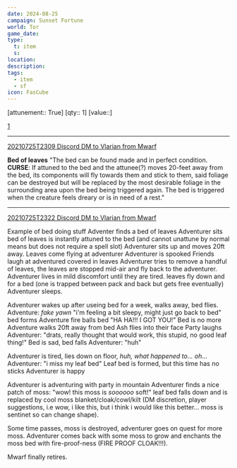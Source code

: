 ```yaml
---
date: 2024-08-25
campaign: Sunset Fortune
world: Tor
game_date: 
type:
  t: item
  s: 
location: 
description: 
tags:
  - item
  - sf
icon: FasCube
---
```

[attunement:: True]
[qty:: 1]
[value::]

[1](obsidian://open?vault=DnD&file=_ARCHIVED%2FDnD%20import%2F_A%20Bed%20of%20Leaves_.docx)

---
[20210725T2309 Discord DM to Vlarian from Mwarf](https://discord.com/channels/@me/691509919119179856/868849860214943814)

**Bed of leaves** 
"The bed can be found made and in perfect condition. 
**CURSE**: If attuned to the bed and the attunee(?) moves 20-feet away from the bed, its components will fly towards them and stick to them, said foliage can be destroyed but will be replaced by the most desirable foliage in the surrounding area upon the bed being triggered again. The bed is triggered when the creature feels dreary or is in need of a rest."

---
[20210725T2322 Discord DM to Vlarian from Mwarf](https://discord.com/channels/@me/691509919119179856/868853105951907881)

Example of bed doing stuff 
Adventer finds a bed of leaves
Adventurer sits bed of leaves
is instantly attuned to the bed (and cannot unattune by normal means but does not require a spell slot)
Adventurer sits up and moves 20ft away.
Leaves come flying at adventurer 
Adventurer is spooked
Friends laugh at adventured covered in leaves
Adventurer tries to remove a handful of leaves, the leaves are stopped mid-air and fly back to the adventurer.
Adventurer lives in mild discomfort until they are tired.
leaves fly down and for a bed (one is trapped between pack and back but gets free eventually)
Adventurer sleeps.

Adventurer wakes up after useing bed for a week, walks away, bed flies.
Adventure: *fake yawn* "i'm feeling a bit sleepy, might just go back to bed"
bed forms
Adventure fire balls bed "HA HA!!! I GOT YOU!"
Bed is no more
Adventure walks 20ft away from bed
Ash flies into their face
Party laughs
Adventurer: "drats, really thought that would work, this stupid, no good leaf thing!"
Bed is sad, bed falls
Adventurer: "huh"

Adventurer is tired, lies down on floor, *huh, what happened to... oh...*
Adventurer: "i miss my leaf bed"
Leaf bed is formed, but this time has no sticks
Adventurer is happy

Adventurer is adventuring with party in mountain
Adventurer finds a nice patch of moss: "wow! this moss is *soooooo* soft!"
leaf bed falls down and is replaced by cool moss blanket/cloak/cowl/kilt (DM discretion, player suggestions, i.e wow, i like this, but i think i would like this better... moss is sentinet so can change shape).

Some time passes, moss is destroyed, adventurer goes on quest for more moss.
Adventurer comes back with some moss to grow and enchants the moss bed with fire-proof-ness (FIRE PROOF CLOAK!!!).

Mwarf finally retires.